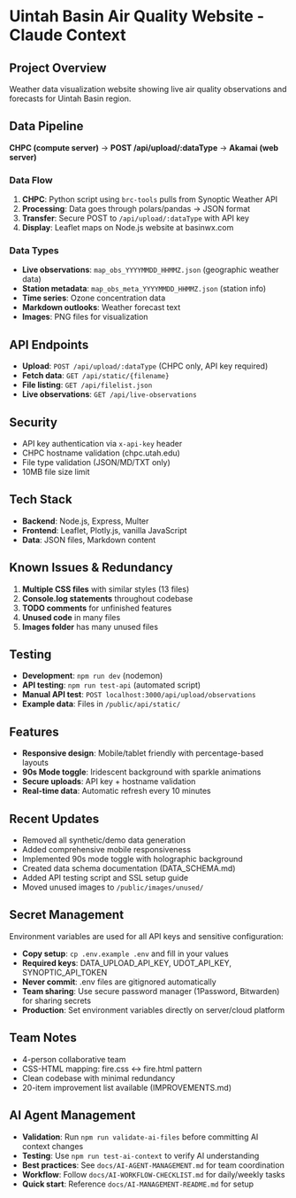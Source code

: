 # Uintah Basin Air Quality Website - Claude Context

## Project Overview
Weather data visualization website showing live air quality observations and forecasts for Uintah Basin region.

## Data Pipeline
**CHPC (compute server)** → **POST /api/upload/:dataType** → **Akamai (web server)**

### Data Flow
1. **CHPC**: Python script using `brc-tools` pulls from Synoptic Weather API
2. **Processing**: Data goes through polars/pandas → JSON format
3. **Transfer**: Secure POST to `/api/upload/:dataType` with API key
4. **Display**: Leaflet maps on Node.js website at basinwx.com

### Data Types
- **Live observations**: `map_obs_YYYYMMDD_HHMMZ.json` (geographic weather data)
- **Station metadata**: `map_obs_meta_YYYYMMDD_HHMMZ.json` (station info)
- **Time series**: Ozone concentration data
- **Markdown outlooks**: Weather forecast text
- **Images**: PNG files for visualization

## API Endpoints
- **Upload**: `POST /api/upload/:dataType` (CHPC only, API key required)
- **Fetch data**: `GET /api/static/{filename}`
- **File listing**: `GET /api/filelist.json`
- **Live observations**: `GET /api/live-observations`

## Security
- API key authentication via `x-api-key` header
- CHPC hostname validation (chpc.utah.edu)
- File type validation (JSON/MD/TXT only)
- 10MB file size limit

## Tech Stack
- **Backend**: Node.js, Express, Multer
- **Frontend**: Leaflet, Plotly.js, vanilla JavaScript
- **Data**: JSON files, Markdown content

## Known Issues & Redundancy
1. **Multiple CSS files** with similar styles (13 files)
2. **Console.log statements** throughout codebase
3. **TODO comments** for unfinished features
4. **Unused code** in many files
5. **Images folder** has many unused files

## Testing
- **Development**: `npm run dev` (nodemon)
- **API testing**: `npm run test-api` (automated script)
- **Manual API test**: `POST localhost:3000/api/upload/observations`
- **Example data**: Files in `/public/api/static/`

## Features
- **Responsive design**: Mobile/tablet friendly with percentage-based layouts
- **90s Mode toggle**: Iridescent background with sparkle animations
- **Secure uploads**: API key + hostname validation
- **Real-time data**: Automatic refresh every 10 minutes

## Recent Updates
- Removed all synthetic/demo data generation
- Added comprehensive mobile responsiveness
- Implemented 90s mode toggle with holographic background
- Created data schema documentation (DATA_SCHEMA.md)
- Added API testing script and SSL setup guide
- Moved unused images to `/public/images/unused/`

## Secret Management
Environment variables are used for all API keys and sensitive configuration:
- **Copy setup**: `cp .env.example .env` and fill in your values
- **Required keys**: DATA_UPLOAD_API_KEY, UDOT_API_KEY, SYNOPTIC_API_TOKEN
- **Never commit**: .env files are gitignored automatically
- **Team sharing**: Use secure password manager (1Password, Bitwarden) for sharing secrets
- **Production**: Set environment variables directly on server/cloud platform

## Team Notes
- 4-person collaborative team
- CSS-HTML mapping: fire.css ↔ fire.html pattern
- Clean codebase with minimal redundancy
- 20-item improvement list available (IMPROVEMENTS.md)

## AI Agent Management
- **Validation**: Run `npm run validate-ai-files` before committing AI context changes
- **Testing**: Use `npm run test-ai-context` to verify AI understanding
- **Best practices**: See `docs/AI-AGENT-MANAGEMENT.md` for team coordination
- **Workflow**: Follow `docs/AI-WORKFLOW-CHECKLIST.md` for daily/weekly tasks
- **Quick start**: Reference `docs/AI-MANAGEMENT-README.md` for setup